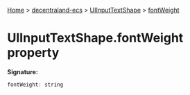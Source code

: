 [Home](./index) &gt; [decentraland-ecs](./decentraland-ecs.md) &gt; [UIInputTextShape](./decentraland-ecs.uiinputtextshape.md) &gt; [fontWeight](./decentraland-ecs.uiinputtextshape.fontweight.md)

# UIInputTextShape.fontWeight property


**Signature:**
```javascript
fontWeight: string
```
